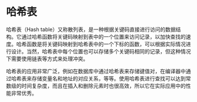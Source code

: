 # 哈希表
哈希表（Hash table）又称散列表，是一种根据关键码直接进行访问的数据结构。它通过哈希函数将关键码映射到表中的一个位置来访问记录，以加快查找的速度。哈希函数是将关键码映射到哈希表中的一个下标的函数，可以根据实际情况进行设计。当然，哈希表中每个位置也可以存储多个关键码相同的记录，但这种情况下需要使用链表等方式来处理冲突。

哈希表的应用非常广泛，例如在数据库中通过哈希表来存储键值对，在编译器中通过哈希表来存储变量名和地址的对应关系，等等。使用哈希表进行查找可以达到常数级的时间复杂度，而且在插入和删除元素时也很高效，所以它在实际应用中的性能非常优秀。